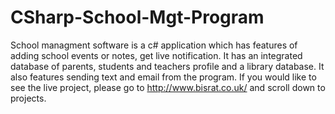 # CSharp-School-Mgt-Program
School managment software is a c# application which has features of adding school events or notes, get live notification. It has an integrated database of parents, students and teachers profile and a library database. It also features sending text and email from the program.  If you would like to see the live project, please go to http://www.bisrat.co.uk/ and scroll down to projects.
